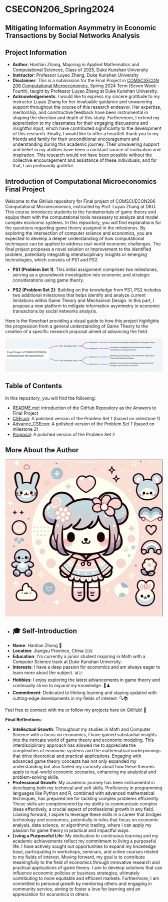 # CSECON206_Spring2024

## Mitigating Information Asymmetry in Economic Transactions by Social Networks Analysis

## Project Information
- **Author**: Hantian Zhang, Majoring in Applied Mathematics and Computational Sciences, Class of 2025, Duke Kunshan University
- **Instructor**: Professor Luyao Zhang, Duke Kunshan University
- **Disclaimer**: This is a submission for the Final Project in [COMSCI/ECON 206 Computational Microeconomics](https://ms.pubpub.org/), Spring 2024 Term (Seven Week - Fourth), taught by Professor Luyao Zhang at Duke Kunshan University.
- **Acknowledgements**: I would like to express my sincere gratitude to my instructor Luyao Zhang for her invaluable guidance and unwavering support throughout the course of this research endeavor. Her expertise, mentorship, and constructive feedback have been instrumental in shaping the direction and depth of this study. Furthermore, I extend my appreciation to my classmates for their engaging discussions and insightful input, which have contributed significantly to the development of this research. Finally, I would like to offer a heartfelt thank you to my friends and family for their unconditional encouragement and understanding during this academic journey. Their unwavering support and belief in my abilities have been a constant source of motivation and inspiration. This research would not have been possible without the collective encouragement and assistance of these individuals, and for that, I am profoundly grateful.


## Introduction of Computational Microeconomics Final Project

Welcome to the GitHub repository for Final project of COMSCI/ECON206 Computational Microeconomics, instructed by Prof. Luyao Zhang at DKU. This course introduces students to the fundamentals of game theory and equips them with the computational tools necessary to analyze and model complex economic systems. In this repository, you will find explanations for the questions regarding game theory assigned in the milestones. By exploring the intersection of computer science and economics, you are expected to develop a deeper understanding of how computational techniques can be applied to address real-world economic challenges. The final project proposes a novel solution or improvement to the identified problem, potentially integrating interdisciplinary insights or emerging technologies, which consists of PS1 and PS2.

- **PS1 (Problem Set 1)**: This initial assignment comprises two milestones, serving as a groundwork investigation into economic and strategic considerations using game theory. 

- **PS2 (Problem Set 2)**: Building on the knowledge from PS1, PS2 includes two additional milestones that helps identify and analyze current limitations within Game Theory and Mechanism Design. In this part, I propose a new platform to mitigate information asymmetry in economic transactions by social networks analysis.

Here is the flowchart providing a visual guide to how this project highlights the progression from a general understanding of Game Theory to the creation of a specific research proposal aimed at advancing the field. 

![Flowchart](flow_chart.png)

## Table of Contents

In this repository, you will find the following:

- [README.md](README.md): introduction of the GitHub Repository as the Answers to Final Project
- [CSEcon](CSEcon/README.md): A polished version of the Problem Set 1 (based on milestone 1)
- [Advance_CSEcon](Advance_CSEcon/README.md): A polished version of the Problem Set 1 (based on milestone 2)
- [Proposal](Proposal/README.md): A polished version of the Problem Set 2
  
## More About the Author
![Headshot](image.png)
- ## 🎓 Self-Introduction
- **Name**: Hantian Zhang 📍
- **Location**: Jiangsu Province, China 🇨🇳
- **Education**: I'm currently a junior student majoring in Math with a Computer Science track at Duke Kunshan University.
- **Interests**: I have a deep passion for economics and am always eager to learn more about the subject. 📊💹
- **Hobbies**: I enjoy exploring the latest advancements in game theory and continually strive to expand my knowledge. 🧠♟️
- **Commitment**: Dedicated to lifelong learning and staying updated with cutting-edge developments in my fields of interest. 🔍📚

Feel free to connect with me or follow my projects here on GitHub! 👋


**Final Reflections**: 

  - **Intellectual Growth**: Throughout my studies in Math and Computer Science with a focus on economics, I have gained substantial insights into the intricate world of game theory and economic modeling. This interdisciplinary approach has allowed me to appreciate the complexities of economic systems and the mathematical underpinnings that drive theoretical and practical applications. Engaging with advanced game theory concepts has not only expanded my understanding but also fueled my curiosity about how these theories apply to real-world economic scenarios, enhancing my analytical and problem-solving skills.
  - **Professional Growth**: My academic journey has been instrumental in developing both my technical and soft skills. Proficiency in programming languages like Python and R, combined with advanced mathematical techniques, has prepared me for tackling complex problems efficiently. These skills are complemented by my ability to communicate complex ideas effectively, a crucial aspect of professional growth in any field. Looking forward, I aspire to leverage these skills in a career that bridges technology and economics, potentially in roles that focus on economic analysis, data science, or algorithmic trading, where I can apply my passion for game theory in practical and impactful ways.
  - **Living a Purposeful Life**: My dedication to continuous learning and my academic achievements reflect my commitment to living a purposeful life. I have actively sought out opportunities to expand my knowledge base, participating in workshops, seminars, and online courses related to my fields of interest. Moving forward, my goal is to contribute meaningfully to the field of economics through innovative research and practical applications of game theory. I aim to develop solutions that can influence economic policies or business strategies, ultimately contributing to more equitable and efficient markets. Furthermore, I am committed to personal growth by mentoring others and engaging in community service, aiming to foster a love for learning and an appreciation for economics in others.

